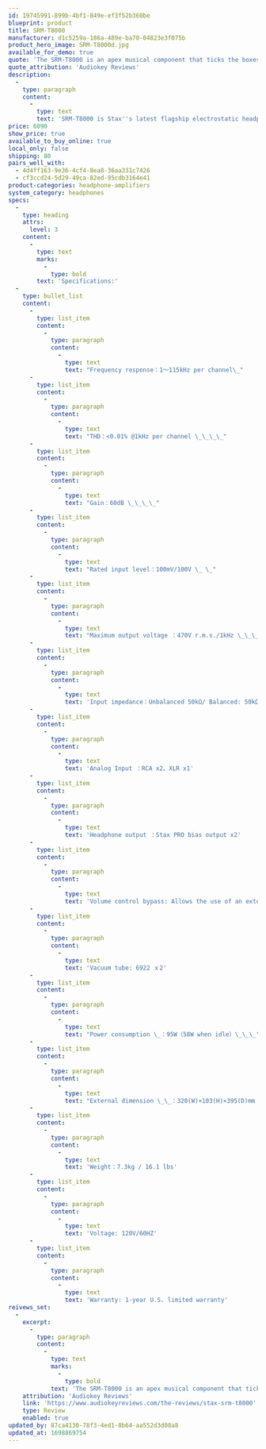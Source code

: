 ```yaml
---
id: 19745991-899b-4bf1-849e-ef3f52b360be
blueprint: product
title: SRM-T8000
manufacturer: d1c5259a-186a-489e-ba70-04823e3f075b
product_hero_image: SRM-T8000d.jpg
available_for_demo: true
quote: 'The SRM-T8000 is an apex musical component that ticks the boxes across, well, all relevant parameters and then provides a near transcendental listening experience. At least, it did so for me.'
quote_attribution: 'Audiokey Reviews'
description:
  -
    type: paragraph
    content:
      -
        type: text
        text: 'SRM-T8000 is Stax''s latest flagship electrostatic headphone amplifier utilizing hybrid technology. It employs two 6922 in the input stage, driving a Class-A solid-state output stage. The vacuum tubes isolated in a separate section made of a vibration-proof damper and shield cover to eliminate vibration and noise. The high-capacity large toroidal transformers and selected high-quality parts allow the highest refinement in sound.'
price: 6090
show_price: true
available_to_buy_online: true
local_only: false
shipping: 80
pairs_well_with:
  - 4d4ff163-9e36-4cf4-8ea8-36aa331c7426
  - cf3ccd24-5d29-49ca-82ed-95cdb3164e41
product-categories: headphone-amplifiers
system_category: headphones
specs:
  -
    type: heading
    attrs:
      level: 3
    content:
      -
        type: text
        marks:
          -
            type: bold
        text: 'Specifications:'
  -
    type: bullet_list
    content:
      -
        type: list_item
        content:
          -
            type: paragraph
            content:
              -
                type: text
                text: "Frequency response：1～115kHz per channel\_"
      -
        type: list_item
        content:
          -
            type: paragraph
            content:
              -
                type: text
                text: "THD：<0.01% @1kHz per channel \_\_\_\_"
      -
        type: list_item
        content:
          -
            type: paragraph
            content:
              -
                type: text
                text: "Gain：60dB \_\_\_\_"
      -
        type: list_item
        content:
          -
            type: paragraph
            content:
              -
                type: text
                text: "Rated input level：100mV/100V \_ \_"
      -
        type: list_item
        content:
          -
            type: paragraph
            content:
              -
                type: text
                text: "Maximum output voltage ：470V r.m.s./1kHz \_\_\_\_\_"
      -
        type: list_item
        content:
          -
            type: paragraph
            content:
              -
                type: text
                text: 'Input impedance：Unbalanced 50kΩ/ Balanced: 50kΩx2'
      -
        type: list_item
        content:
          -
            type: paragraph
            content:
              -
                type: text
                text: 'Analog Input ：RCA x2、XLR x1'
      -
        type: list_item
        content:
          -
            type: paragraph
            content:
              -
                type: text
                text: 'Headphone output ：Stax PRO bias output x2'
      -
        type: list_item
        content:
          -
            type: paragraph
            content:
              -
                type: text
                text: 'Volume control bypass: Allows the use of an external preamp'
      -
        type: list_item
        content:
          -
            type: paragraph
            content:
              -
                type: text
                text: 'Vacuum tube: 6922 ｘ2'
      -
        type: list_item
        content:
          -
            type: paragraph
            content:
              -
                type: text
                text: "Power consumption \_：95W（58W when idle）\_\_\_"
      -
        type: list_item
        content:
          -
            type: paragraph
            content:
              -
                type: text
                text: "External dimension \_\_：320(W)×103(H)×395(D)mm / 12.6\" x 4\" x 15.6\""
      -
        type: list_item
        content:
          -
            type: paragraph
            content:
              -
                type: text
                text: 'Weight：7.3kg / 16.1 lbs'
      -
        type: list_item
        content:
          -
            type: paragraph
            content:
              -
                type: text
                text: 'Voltage: 120V/60HZ'
      -
        type: list_item
        content:
          -
            type: paragraph
            content:
              -
                type: text
                text: 'Warranty: 1-year U.S. limited warranty'
reivews_set:
  -
    excerpt:
      -
        type: paragraph
        content:
          -
            type: text
            marks:
              -
                type: bold
            text: 'The SRM-T8000 is an apex musical component that ticks the boxes across, well, all relevant parameters and then provides a near transcendental listening experience. At least, it did so for me.'
    attribution: 'Audiokey Reviews'
    link: 'https://www.audiokeyreviews.com/the-reviews/stax-srm-t8000'
    type: Review
    enabled: true
updated_by: 87ca4130-78f3-4ed1-8b64-aa552d3d08a8
updated_at: 1698869754
---
```

